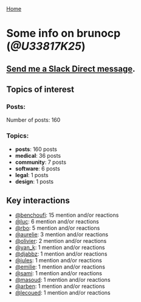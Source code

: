 [Home](https://kelu124.github.io/echommunity/)

# Some info on __brunocp__ (_@U33817K25_)


## [Send me a Slack Direct message](https://echopen.slack.com/messages/@brunocp/).

## Topics of interest

### Posts: 

Number of posts: 160

### Topics:

* __posts__: 160 posts
* __medical__: 36 posts
* __community__: 7 posts
* __software__: 6 posts
* __legal__: 1 posts
* __design__: 1 posts

## Key interactions 

* [@benchoufi](./U0B47KC3S.md): 15 mention and/or reactions
* [@luc](./U0AAL4W13.md): 6 mention and/or reactions
* [@rbo](./U38HVMZ6K.md): 5 mention and/or reactions
* [@aurelie](./U37GZRZU6.md): 3 mention and/or reactions
* [@olivier](./U04DFTZ7D.md): 2 mention and/or reactions
* [@yan_k](./U3NT8G2BC.md): 1 mention and/or reactions
* [@djabbz](./U2PFHNN3C.md): 1 mention and/or reactions
* [@jules](./U3ML4L01Z.md): 1 mention and/or reactions
* [@emilie](./U0FN1B8KD.md): 1 mention and/or reactions
* [@sami](./U2MF267L2.md): 1 mention and/or reactions
* [@masoud](./U3PLYAJPJ.md): 1 mention and/or reactions
* [@arben](./U3Q46QRHU.md): 1 mention and/or reactions
* [@lecoued](./U3QGT3Q74.md): 1 mention and/or reactions
